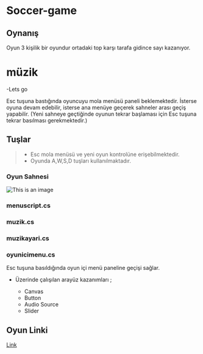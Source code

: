 # Soccer-game

## Oynanış
Oyun 3 kişilik bir oyundur ortadaki top karşı tarafa gidince sayı kazanıyor.

# müzik 
-Lets go

Esc tuşuna bastığında oyuncuyu mola menüsü paneli beklemektedir. İsterse oyuna devam edebilir, 
isterse ana menüye geçerek sahneler arası geçiş yapabilir. (Yeni sahneye geçtiğinde oyunun tekrar başlaması için Esc tuşuna tekrar basılması gerekmektedir.)

## Tuşlar

>- Esc mola menüsü ve yeni oyun kontrolüne erişebilmektedir.
>- Oyunda A,W,S,D tuşları kullanılmaktadır.

### Oyun Sahnesi
![This is an image](https://ibb.co/XJbm1Y6)

### menuscript.cs

### muzik.cs

### muzikayari.cs

### oyunicimenu.cs
Esc tuşuna basıldığında oyun içi menü paneline geçişi sağlar.

- Üzerinde çalışılan arayüz kazanımları ;

   * Canvas 
   * Button 
   * Audio Source
   * Slider

 ## Oyun Linki
[Link](https://simmer.io/@veysibeyaz/soccergame)
   
   


